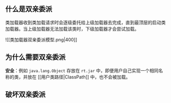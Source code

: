 ## 什么是双亲委派
类加载器收到类加载请求时会逐级委托给上级加载器去完成，直到最顶层的启动类加载器。当上级加载器无法加载该类时，下级加载器才会尝试加载。

![[类加载器双亲委派模型.png|400]]

## 为什么需要双亲委派
**安全**：例如 `java.lang.Object` 存放在 `rt.jar` 中，即便用户自己实现一个相同名称的类，并放在 [[用户类路径|ClassPath]] 中，也不会被加载。

## 破坏双亲委派